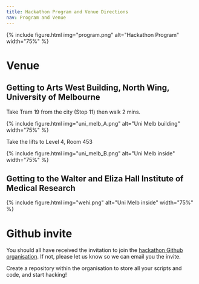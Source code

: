 ```yaml
---
title: Hackathon Program and Venue Directions
nav: Program and Venue
---
```


{% include figure.html img="program.png" alt="Hackathon Program" width="75%" %}

# Venue

## Getting to Arts West Building, North Wing, University of Melbourne

Take Tram 19 from the city (Stop 11) then walk 2 mins.

{% include figure.html img="uni_melb_A.png" alt="Uni Melb building" width="75%" %}

Take the lifts to Level 4, Room 453

{% include figure.html img="uni_melb_B.png" alt="Uni Melb inside" width="75%" %}

## Getting to the Walter and Eliza Hall Institute of Medical Research

{% include figure.html img="wehi.png" alt="Uni Melb inside" width="75%" %}

# Github invite


You should all have received the invitation to join the 
[hackathon Github organisation](https://github.com/2023-asi-ozsinglecell-hackathon).
If not, please let us know so we can email you the invite. 

Create a repository within the organisation to store all your scripts and
code, and start hacking!
